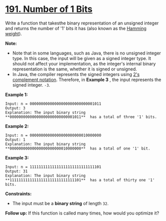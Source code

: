 # [191. Number of 1 Bits](https://leetcode.com/problems/number-of-1-bits/description/)

Write a function that takesthe binary representation of an unsigned integer and returns the number of '1' bits it has (also known as the <a href="http://en.wikipedia.org/wiki/Hamming_weight" target="_blank">Hamming weight</a>).

**Note:** 

- Note that in some languages, such as Java, there is no unsigned integer type. In this case, the input will be given as a signed integer type. It should not affect your implementation, as the integer's internal binary representation is the same, whether it is signed or unsigned.
- In Java, the compiler represents the signed integers using <a href="https://en.wikipedia.org/wiki/Two%27s_complement" target="_blank">2's complement notation</a>. Therefore, in **Example 3** , the input represents the signed integer. `-3`.

**Example 1:** 

```
Input: n = 00000000000000000000000000001011
Output: 3
Explanation: The input binary string **00000000000000000000000000001011**  has a total of three '1' bits.
```

**Example 2:** 

```
Input: n = 00000000000000000000000010000000
Output: 1
Explanation: The input binary string **00000000000000000000000010000000**  has a total of one '1' bit.
```

**Example 3:** 

```
Input: n = 11111111111111111111111111111101
Output: 31
Explanation: The input binary string **11111111111111111111111111111101**  has a total of thirty one '1' bits.
```

**Constraints:** 

- The input must be a **binary string**  of length `32`.

**Follow up:**  If this function is called many times, how would you optimize it?
